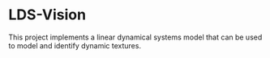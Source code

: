 # LDS-Vision
This project implements a linear dynamical systems model that can be used to model and identify dynamic textures.

